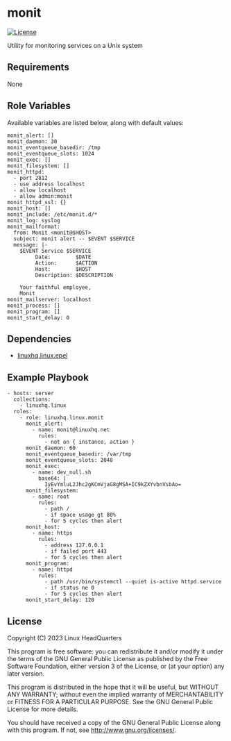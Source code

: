 # monit

[![License](https://img.shields.io/badge/license-GPLv3-lightgreen)](https://www.gnu.org/licenses/gpl-3.0.en.html#license-text)

Utility for monitoring services on a Unix system

## Requirements

None

## Role Variables

Available variables are listed below, along with default values:

    monit_alert: []
    monit_daemon: 30
    monit_eventqueue_basedir: /tmp
    monit_eventqueue_slots: 1024
    monit_exec: []
    monit_filesystem: []
    monit_httpd:
      - port 2812
      - use address localhost
      - allow localhost
      - allow admin:monit
    monit_httpd_ssl: {}
    monit_host: []
    monit_include: /etc/monit.d/*
    monit_log: syslog
    monit_mailformat:
      from: Monit <monit@$HOST>
      subject: monit alert -- $EVENT $SERVICE
      message: |-
        $EVENT Service $SERVICE
             Date:        $DATE
             Action:      $ACTION
             Host:        $HOST
             Description: $DESCRIPTION

        Your faithful employee,
        Monit
    monit_mailserver: localhost
    monit_process: []
    monit_program: []
    monit_start_delay: 0

## Dependencies

* [linuxhq.linux.epel](https://github.com/linuxhq/ansible-collection-linux/tree/main/roles/epel)

## Example Playbook

    - hosts: server
      collections:
        - linuxhq.linux
      roles:
        - role: linuxhq.linux.monit
          monit_alert:
            - name: monit@linuxhq.net
              rules:
                - not on { instance, action }
          monit_daemon: 60
          monit_eventqueue_basedir: /var/tmp
          monit_eventqueue_slots: 2048
          monit_exec:
            - name: dev_null.sh
              base64: |
                IyEvYmluL2Jhc2gKCmVjaG8gMSA+IC9kZXYvbnVsbAo=
          monit_filesystem:
            - name: root
              rules:
                - path /
                - if space usage gt 80%
                - for 5 cycles then alert
          monit_host:
            - name: https
              rules:
                - address 127.0.0.1
                - if failed port 443
                - for 5 cycles then alert
          monit_program:
            - name: httpd
              rules:
                - path /usr/bin/systemctl --quiet is-active httpd.service
                - if status ne 0
                - for 5 cycles then alert
          monit_start_delay: 120

## License

Copyright (C) 2023 Linux HeadQuarters

This program is free software: you can redistribute it and/or modify
it under the terms of the GNU General Public License as published by
the Free Software Foundation, either version 3 of the License, or
(at your option) any later version.

This program is distributed in the hope that it will be useful,
but WITHOUT ANY WARRANTY; without even the implied warranty of
MERCHANTABILITY or FITNESS FOR A PARTICULAR PURPOSE. See the
GNU General Public License for more details.

You should have received a copy of the GNU General Public License
along with this program. If not, see <http://www.gnu.org/licenses/>.
